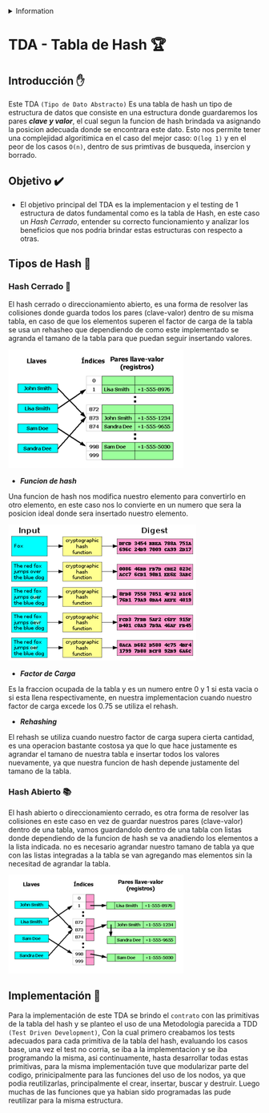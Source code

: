 <details>
<summary>
Information
</summary>
Author: Leandro Wolff
Fecha: 20/06/2021
Facultad de Ingeniería, Universidad de Buenos Aires
7541 - Algoritmos y Programación II - Mendez
</details>

# TDA - Tabla de Hash :trophy:

## Introducción :raised_hand:

Este TDA `(Tipo de Dato Abstracto)` Es una tabla de hash un tipo de estructura de datos que consiste en una estructura donde guardaremos los pares ***clave y valor***, el cual segun la funcion de hash brindada va asignando la posicion adecuada donde se encontrara este dato. Esto nos permite tener una complejidad algoritimica en el caso del mejor caso: `O(log 1)` y en el peor de los casos `O(n)`, dentro de sus primtivas de busqueda, insercion y borrado.


## Objetivo :heavy_check_mark:

- El objetivo principal del TDA es la implementacion y el testing de 1 estructura de datos fundamental como es la tabla de Hash, en este caso un *Hash Cerrado*, entender su correcto funcionamiento y analizar los beneficios que nos podria brindar estas estructuras con respecto a otras.

## Tipos de Hash :scroll:

### Hash Cerrado :notebook_with_decorative_cover:

El hash cerrado o direccionamiento abierto, es una forma de resolver las colisiones donde guarda todos los pares (clave-valor) dentro de su misma tabla, en caso de que los elementos superen el factor de carga de la tabla se usa un rehasheo que dependiendo de como este implementado se agranda el tamano de la tabla para que puedan seguir insertando valores.

<img src="./imgs/cerrado.png">

- ***Funcion de hash***

Una funcion de hash nos modifica nuestro elemento para convertirlo en otro elemento, en este caso nos lo convierte en un numero que sera la posicion ideal donde sera insertado nuestro elemento.

<img src="./imgs/funcion_hash.png">

- ***Factor de Carga***

Es la fraccion ocupada de la tabla y es un numero entre 0 y 1 si esta vacia o si esta llena respectivamente, en nuestra implementacion cuando nuestro factor de carga excede los 0.75 se utiliza el rehash.

- ***Rehashing***

El rehash se utiliza cuando nuestro factor de carga supera cierta cantidad, es una operacion bastante costosa ya que lo que hace justamente es agrandar el tamano de nuestra tabla e insertar todos los valores nuevamente, ya que nuestra funcion de hash depende justamente del tamano de la tabla.

### Hash Abierto  :books:

El hash abierto o direccionamiento cerrado, es otra forma de resolver las colisiones en este caso en vez de guardar nuestros pares (clave-valor) dentro de una tabla, vamos guardandolo dentro de una tabla con listas donde dependiendo de la funcion de hash se va anadiendo los elementos a la lista indicada. no es necesario agrandar nuestro tamano de tabla ya que con las listas integradas a la tabla se van agregando mas elementos sin la necesitad de agrandar la tabla.

<img src="./imgs/abierto.png">

## Implementación :hammer:

Para la implementación de este TDA se brindo el `contrato` con las primitivas de la tabla del hash y se planteo el uso de una Metodologia parecida a TDD `(Test Driven Development)`,  Con la cual primero creabamos los tests adecuados para cada primitiva de la tabla del hash, evaluando los casos base, una vez el test no corria, se iba a la implementacion y se iba programando la misma, asi continuamente, hasta desarrollar todas estas primitivas, para la misma implementación tuve que modularizar parte del codigo, prinicipalmente para las funciones del uso de los nodos, ya que podia reutilizarlas, principalmente el crear, insertar, buscar y destruir. Luego muchas de las funciones que ya habian sido programadas las pude reutilizar para la misma estructura.
